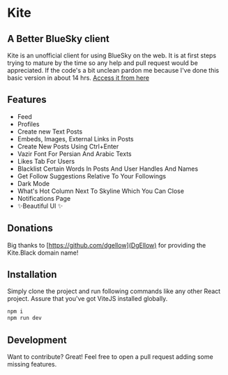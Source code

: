 # Kite
## A Better BlueSky client

Kite is an unofficial client for using BlueSky on the web. It is at first steps trying to mature by the time so any help and pull request would be appreciated. If the code's a bit unclean pardon me because I've done this basic version in about 14 hrs.
[Access it from here](https://kite.black)

## Features

- Feed
- Profiles
- Create new Text Posts
- Embeds, Images, External Links in Posts
- Create New Posts Using Ctrl+Enter
- Vazir Font For Persian And Arabic Texts
- Likes Tab For Users
- Blacklist Certain Words In Posts And User Handles And Names
- Get Follow Suggestions Relative To Your Followings
- Dark Mode
- What's Hot Column Next To Skyline Which You Can Close
- Notifications Page
- ✨Beautiful UI ✨

## Donations
Big thanks to [https://github.com/dgellow](DgEllow) for providing the Kite.Black domain name!

## Installation
Simply clone the project and run following commands like any other React project. Assure that you've got ViteJS installed globally.

```sh
npm i
npm run dev
```


## Development

Want to contribute? Great! Feel free to open a pull request adding some missing features.
